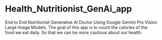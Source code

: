 # Health_Nutritionist_GenAi_app
End to End Nutritionist Generative AI Doctor Using Google Gemini Pro Vision Large Image Models. The goal of this app is to count the calories of the food we eat daily. So that we can be more cautious about our health.
